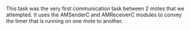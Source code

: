 This task was the very first communication task between 2 motes that we attempted. It uses the AMSenderC and AMReceiverC modules to convey the timer that is running on one mote to another.

